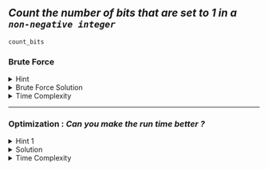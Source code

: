 ## _Count the number of bits that are set to 1 in a `non-negative integer`_

`count_bits`
### Brute Force 

<details>
<summary>Hint</summary>

_See if the rightmost bit is set to 1 in x by doing ( x & 1 ) , count +1 it if it was , then shift the original number one to the right . Do this till the number is non-zero_  

</details>

<details>

<summary> Brute Force Solution </summary>

```python
      def count_bits(x: int) -> int:
           count =0
           
           while x:
               count += x&1
               x>> = 1
          
           return count       
```

</details>

<details>
<summary>Time Complexity</summary>

 _O(n), where n is the number of bits needed to represent the integer. Eg: 4 bits are needed to represent the integer 12 ( 1100 )_

</details>


---

### Optimization : *Can you make the run time better ?* 

<details>
<summary> Hint 1 </summary>

 + Only counting the `set bits`

 + x&(x-1) drops the lowest set bit of x

 + Eg: if x= 110 , then x&(X-1) gives 100, i.e the rightmost set-bit is removed

</details>

<details>
<summary> Solution </summary>

  ```python
    
    def count_bits(x: int) -> int:
         count =0
         
         while x:
             count += 1
             x&=(x-1)
        
         return count
      
  ```

</details>

<details>
<summary>Time Complexity</summary>

_O(Number of Set Bits in (x))_

</details>